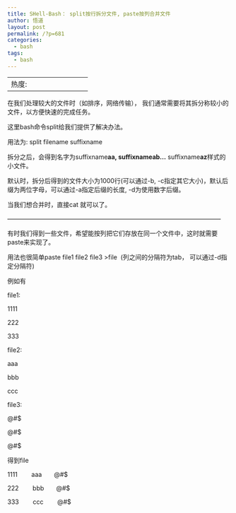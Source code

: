 ```yaml
---
title: SHell-Bash： split按行拆分文件, paste按列合并文件
author: 悟道
layout: post
permalink: /?p=681
categories:
  - bash
tags:
  - bash
---
```

<table>
  <tr cellpadding=0><td>
    热度:
  </td><td cellpadding=0><img src='http://210.75.224.29/wordpress/wp-content/plugins/statpresscn/images/sun.gif' width=10 height=10 border=0 /></td><td cellpadding=0><img src='http://210.75.224.29/wordpress/wp-content/plugins/statpresscn/images/sun_dark.gif' width=10 height=10 border=0 /></td><td cellpadding=0><img src='http://210.75.224.29/wordpress/wp-content/plugins/statpresscn/images/sun_dark.gif' width=10 height=10 border=0 /></td><td cellpadding=0><img src='http://210.75.224.29/wordpress/wp-content/plugins/statpresscn/images/sun_dark.gif' width=10 height=10 border=0 /></td><td cellpadding=0><img src='http://210.75.224.29/wordpress/wp-content/plugins/statpresscn/images/sun_dark.gif' width=10 height=10 border=0 /></td></tr>
</table>

在我们处理较大的文件时（如排序，网络传输）， 我们通常需要将其拆分称较小的文件，以方便快速的完成任务。

这里bash命令split给我们提供了解决办法。

用法为: split filename suffixname

拆分之后，会得到名字为suffixname**aa, **suffixname**ab&#8230;** suffixname**az**样式的小文件。

默认时，拆分后得到的文件大小为1000行(可以通过-b, -c指定其它大小)，默认后缀为两位字母，可以通过-a指定后缀的长度, -d为使用数字后缀。

当我们想合并时，直接cat 就可以了。

&#8212;&#8212;&#8212;&#8212;&#8212;&#8212;&#8212;&#8212;&#8212;&#8212;&#8212;&#8212;&#8212;&#8212;&#8212;&#8212;&#8212;&#8212;&#8212;&#8212;&#8212;&#8212;&#8212;&#8212;&#8212;&#8212;&#8212;&#8212;&#8212;&#8212;&#8212;&#8212;&#8212;&#8212;&#8211;

有时我们得到一些文件，希望能按列把它们存放在同一个文件中，这时就需要paste来实现了。

用法也很简单paste file1 file2 file3 >file  (列之间的分隔符为tab， 可以通过-d指定分隔符)

例如有

file1:

1111

222

333

file2:

aaa

bbb

ccc

file3:

@#$

@#$

@#$

得到file

1111        aaa       @#$

222        bbb       @#$

333        ccc        @#$